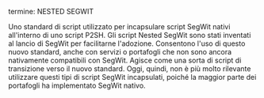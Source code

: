 termine: NESTED SEGWIT

Uno standard di script utilizzato per incapsulare script SegWit nativi all'interno di uno script P2SH. Gli script Nested SegWit sono stati inventati al lancio di SegWit per facilitarne l'adozione. Consentono l'uso di questo nuovo standard, anche con servizi o portafogli che non sono ancora nativamente compatibili con SegWit. Agisce come una sorta di script di transizione verso il nuovo standard. Oggi, quindi, non è più molto rilevante utilizzare questi tipi di script SegWit incapsulati, poiché la maggior parte dei portafogli ha implementato SegWit nativo.